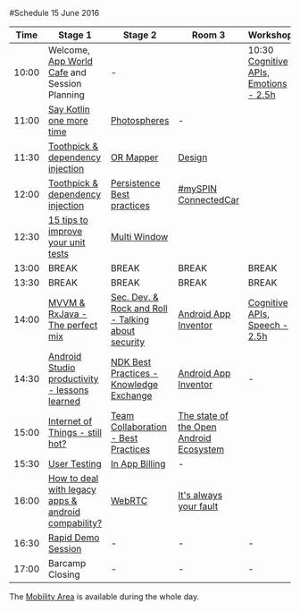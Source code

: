 #Schedule 15 June 2016

Time | Stage 1 | Stage 2 | Room 3 |  Workshop | 
-----|--------|---------|---------|---------
10:00  | Welcome, [App World Cafe](app_world_cafe.md) and Session Planning | - |  | 10:30 [Cognitive APIs, Emotions - 2.5h](microsoft_workshop1.md)
11:00  | [Say Kotlin one more time](sessions/kotlin_hendrik_kokocinski.md)|[Photospheres](sessions/photosphere_bodemann.md)|-|  
11:30  | [Toothpick & dependency injection](sessions/dependency_injection_toothpick_reguera.md)|[OR Mapper](sessions/or_mapper.md)|[Design](sessions/design_jonathan.md)| 
12:00  | [Toothpick & dependency injection](sessions/dependency_injection_toothpick_reguera.md)|[Persistence Best practices](sessions/persistance.md)|[#mySPIN ConnectedCar](sessions/myspin.md)| 
12:30  | [15 tips to improve your unit tests](sessions/unit_tests_danny_preussler.md)| [Multi Window](sessions/multiwindow_support.md)|| 
13:00  | BREAK     | BREAK | BREAK | BREAK 
13:30  | BREAK     | BREAK | BREAK | BREAK 
14:00  | [MVVM & RxJava - The perfect mix](sessions/mmvm_and_rxjava_muntenescu.md)|[Sec. Dev. & Rock and Roll - Talking about security](sessions/sec_dev_rock_roll.md)|[Android App Inventor](sessions/appinventor_rolf.md)| [Cognitive APIs, Speech - 2.5h](microsoft_workshop2.md) 
14:30  | [Android Studio productivity - lessons learned](sessions/productive_android_studio_arsic.md)|[NDK Best Practices - Knowledge Exchange](sessions/ndk.md)|[Android App Inventor](sessions/appinventor_rolf.md)|-|  
15:00  | [Internet of Things - still hot?](sessions/internet_of_things_salman.md)| [Team Collaboration - Best Practices](team-collaboration.md)|[The state of the Open Android Ecosystem](sessions/state_ecosystem_friedger_mueffke.md)|
15:30  | [User Testing](sessions/user_testing_michel.md)|[In App Billing](sessions/iap.md)|-|
16:00  | [How to deal with legacy apps & android compability?](sessions/legacy_apps.md)|[WebRTC](sessions/web_rtc.md)|[It's always your fault](sessions/its_alwas_your_fault_jakubczyk.md)|
16:30  | [Rapid Demo Session](rapid_demos.md)| - | - | -  
17:00  | Barcamp Closing        | - | - | -

The [Mobility Area](area_mobility.md) is available during the whole day.
